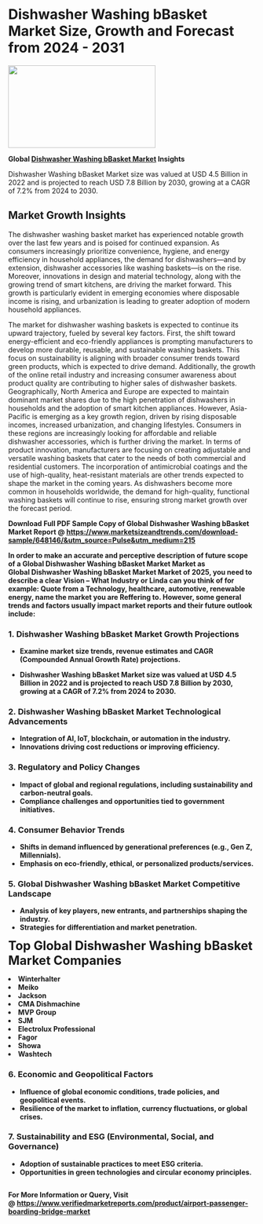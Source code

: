 <H1>Dishwasher Washing bBasket Market Size, Growth and Forecast from 2024 - 2031</H1><img class="aligncenter size-medium wp-image-584254" src="https://thirdeyenews.in/wp-content/uploads/2024/09/Global-Market-Research-300x168.jpeg" alt="" width="300" height="168" /><p><strong>Global&nbsp;<a href="https://www.marketsizeandtrends.com/download-sample/648146/&amp;utm_source=Pulse&amp;utm_medium=215">Dishwasher Washing bBasket Market</a> Insights</strong></p><p>Dishwasher Washing bBasket Market size was valued at USD 4.5 Billion in 2022 and is projected to reach USD 7.8 Billion by 2030, growing at a CAGR of 7.2% from 2024 to 2030.</p><p><h2>Market Growth Insights</h2> <p>The dishwasher washing basket market has experienced notable growth over the last few years and is poised for continued expansion. As consumers increasingly prioritize convenience, hygiene, and energy efficiency in household appliances, the demand for dishwashers—and by extension, dishwasher accessories like washing baskets—is on the rise. Moreover, innovations in design and material technology, along with the growing trend of smart kitchens, are driving the market forward. This growth is particularly evident in emerging economies where disposable income is rising, and urbanization is leading to greater adoption of modern household appliances.</p> <p><strong></strong></p> <p>The market for dishwasher washing baskets is expected to continue its upward trajectory, fueled by several key factors. First, the shift toward energy-efficient and eco-friendly appliances is prompting manufacturers to develop more durable, reusable, and sustainable washing baskets. This focus on sustainability is aligning with broader consumer trends toward green products, which is expected to drive demand. Additionally, the growth of the online retail industry and increasing consumer awareness about product quality are contributing to higher sales of dishwasher baskets. Geographically, North America and Europe are expected to maintain dominant market shares due to the high penetration of dishwashers in households and the adoption of smart kitchen appliances. However, Asia-Pacific is emerging as a key growth region, driven by rising disposable incomes, increased urbanization, and changing lifestyles. Consumers in these regions are increasingly looking for affordable and reliable dishwasher accessories, which is further driving the market. In terms of product innovation, manufacturers are focusing on creating adjustable and versatile washing baskets that cater to the needs of both commercial and residential customers. The incorporation of antimicrobial coatings and the use of high-quality, heat-resistant materials are other trends expected to shape the market in the coming years. As dishwashers become more common in households worldwide, the demand for high-quality, functional washing baskets will continue to rise, ensuring strong market growth over the forecast period.</p> <p><strong></p><p><span class=""><strong>Download Full PDF Sample Copy of Global Dishwasher Washing bBasket Market Report</strong> @ <a href="https://www.marketsizeandtrends.com/download-sample/648146/&amp;utm_source=Pulse&amp;utm_medium=215" target="_blank">https://www.marketsizeandtrends.com/download-sample/648146/&amp;utm_source=Pulse&amp;utm_medium=215</a></span></p><p>In order to make an accurate and perceptive description of future scope of a Global&nbsp;Dishwasher Washing bBasket Market Market as Global&nbsp;Dishwasher Washing bBasket Market Market of 2025, you need to describe a clear Vision &ndash; What Industry or Linda can you think of for example: Quote from a Technology, healthcare, automotive, renewable energy, name the market you are Reffering to. However, some general trends and factors usually impact market reports and their future outlook include:</p><h3>1.&nbsp;<strong>Dishwasher Washing bBasket Market Growth Projections</strong></h3><ul><li>Examine market size trends, revenue estimates and CAGR (Compounded Annual Growth Rate) projections.</li><li><p>Dishwasher Washing bBasket Market size was valued at USD 4.5 Billion in 2022 and is projected to reach USD 7.8 Billion by 2030, growing at a CAGR of 7.2% from 2024 to 2030.</p></li></ul><h3>2.&nbsp;<strong>Dishwasher Washing bBasket Market Technological Advancements</strong></h3><ul><li>Integration of AI, IoT, blockchain, or automation in the industry.</li><li>Innovations driving cost reductions or improving efficiency.</li></ul><h3>3.&nbsp;<strong>Regulatory and Policy Changes</strong></h3><ul><li>Impact of global and regional regulations, including sustainability and carbon-neutral goals.</li><li>Compliance challenges and opportunities tied to government initiatives.</li></ul><h3>4.&nbsp;<strong>Consumer Behavior Trends</strong></h3><ul><li>Shifts in demand influenced by generational preferences (e.g., Gen Z, Millennials).</li><li>Emphasis on eco-friendly, ethical, or personalized products/services.</li></ul><h3>5.&nbsp;<strong>Global Dishwasher Washing bBasket Market Competitive Landscape</strong></h3><ul><li>Analysis of key players, new entrants, and partnerships shaping the industry.</li><li>Strategies for differentiation and market penetration.</li></ul><p data-pm-slice="1 1 []"><span style="color: inherit; font-family: inherit; font-size: 25px;">Top Global Dishwasher Washing bBasket Market Companies</span></p><div class="" data-test-id=""><p><li>Winterhalter</li><li> Meiko</li><li> Jackson</li><li> CMA Dishmachine</li><li> MVP Group</li><li> SJM</li><li> Electrolux Professional</li><li> Fagor</li><li> Showa</li><li> Washtech</li></p></div><h3>6.&nbsp;<strong>Economic and Geopolitical Factors</strong></h3><ul><li>Influence of global economic conditions, trade policies, and geopolitical events.</li><li>Resilience of the market to inflation, currency fluctuations, or global crises.</li></ul><h3>7.&nbsp;<strong>Sustainability and ESG (Environmental, Social, and Governance)</strong></h3><ul><li>Adoption of sustainable practices to meet ESG criteria.</li><li>Opportunities in green technologies and circular economy principles.</li></ul><h2><strong style="font-size: 14px;">For More Information or Query, Visit @&nbsp;</strong><a style="background-color: #ffffff; font-size: 14px;" href="https://www.marketsizeandtrends.com/report/dishwasher-washing-bbasket-market/" target="_blank">https://www.verifiedmarketreports.com/product/airport-passenger-boarding-bridge-market</a></h2>
